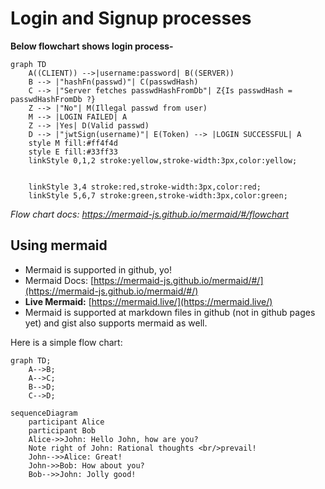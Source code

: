 # Login and Signup processes

**Below flowchart shows login process-**

```mermaid
graph TD
    A((CLIENT)) -->|username:password| B((SERVER))
    B --> |"hashFn(passwd)"| C(passwdHash)
    C --> |"Server fetches passwdHashFromDb"| Z{Is passwdHash = passwdHashFromDb ?}
    Z --> |"No"| M(Illegal passwd from user)
    M --> |LOGIN FAILED| A
    Z --> |Yes| D(Valid passwd)
    D --> |"jwtSign(username)"| E(Token) --> |LOGIN SUCCESSFUL| A
    style M fill:#ff4f4d
    style E fill:#33ff33
    linkStyle 0,1,2 stroke:yellow,stroke-width:3px,color:yellow;


    linkStyle 3,4 stroke:red,stroke-width:3px,color:red;
    linkStyle 5,6,7 stroke:green,stroke-width:3px,color:green;
```

*Flow chart docs: https://mermaid-js.github.io/mermaid/#/flowchart*

## Using mermaid
- Mermaid is supported in github, yo!
- Mermaid Docs: [https://mermaid-js.github.io/mermaid/#/](https://mermaid-js.github.io/mermaid/#/)
- **Live Mermaid:** [https://mermaid.live/](https://mermaid.live/)
- Mermaid is supported at markdown files in github (not in github pages yet) and gist also supports mermaid as well.

Here is a simple flow chart:

```mermaid
graph TD;
    A-->B;
    A-->C;
    B-->D;
    C-->D;
```

```mermaid
sequenceDiagram
    participant Alice
    participant Bob
    Alice->>John: Hello John, how are you?
    Note right of John: Rational thoughts <br/>prevail!
    John-->>Alice: Great!
    John->>Bob: How about you?
    Bob-->>John: Jolly good!
```
